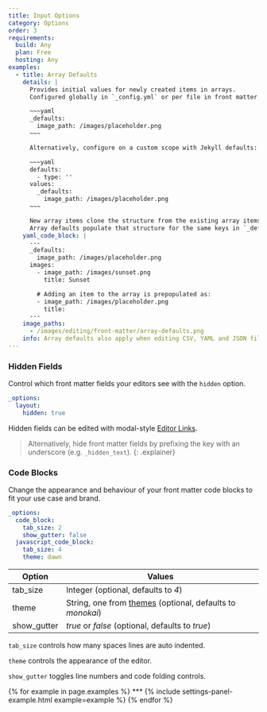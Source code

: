 ```yaml
---
title: Input Options
category: Options
order: 3
requirements:
  build: Any
  plan: Free
  hosting: Any
examples:
  - title: Array Defaults
    details: |
      Provides initial values for newly created items in arrays.
      Configured globally in `_config.yml` or per file in front matter with a `_defaults` object:

      ~~~yaml
      _defaults:
        image_path: /images/placeholder.png
      ~~~

      Alternatively, configure on a custom scope with Jekyll defaults:

      ~~~yaml
      defaults:
        - type: ''
      values:
        _defaults:
          image_path: /images/placeholder.png
      ~~~

      New array items clone the structure from the existing array items.
      Array defaults populate that structure for the same keys in `_defaults`.
    yaml_code_block: |
      ---
      _defaults:
        image_path: /images/placeholder.png
      images:
        - image_path: /images/sunset.png
          title: Sunset

        # Adding an item to the array is prepopulated as:
        - image_path: /images/placeholder.png
          title:
      ---
    image_paths:
      - /images/editing/front-matter/array-defaults.png
    info: Array defaults also apply when editing CSV, YAML and JSON files.
---
```


### Hidden Fields

Control which front matter fields your editors see with the `hidden` option.

```yaml
_options:
  layout:
    hidden: true
```

Hidden fields can be edited with modal-style [Editor Links](/editing/experience/editor-links/#front-matter-style).

> Alternatively, hide front matter fields by prefixing the key with an underscore (e.g. `_hidden_text`).
{: .explainer}

### Code Blocks

Change the appearance and behaviour of your front matter code blocks to fit your use case and brand.

```yaml
_options:
  code_block:
    tab_size: 2
    show_gutter: false
  javascript_code_block:
    tab_size: 4
    theme: dawn
```

| Option | Values |
| --- | --- |
| tab\_size | Integer (optional, defaults to *4*) |
| theme | String, one from [themes](https://github.com/ajaxorg/ace/tree/v1.2.9/lib/ace/theme) (optional, defaults to *monokai*) |
| show\_gutter | *true* or *false* (optional, defaults to *true*) |

`tab_size` controls how many spaces lines are auto indented.

`theme` controls the appearance of the editor.

`show_gutter` toggles line numbers and code folding controls.

{% for example in page.examples %} \*\*\* {% include settings-panel-example.html example=example %} {% endfor %}